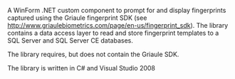 A WinForm .NET custom component to prompt for and display fingerprints captured using the Griaule fingerprint SDK (see  http://www.griaulebiometrics.com/page/en-us/fingerprint_sdk). The library contains a data access layer to read and store fingerprint templates to a SQL Server and SQL Server CE databases.

The library requires, but does not contain the Griaule SDK.

The library is written in C# and Visual Studio 2008